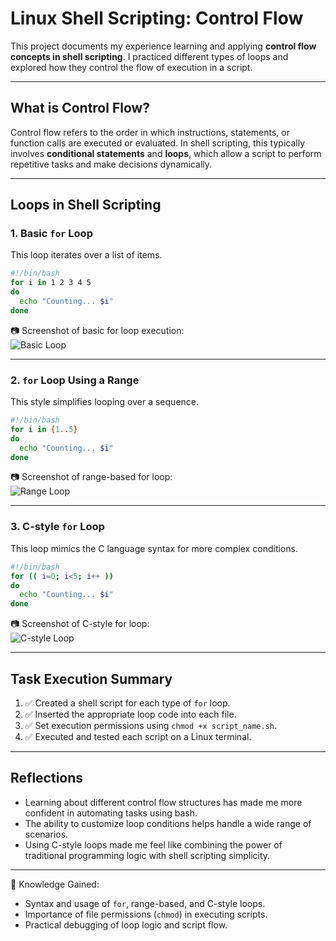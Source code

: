 # Linux Shell Scripting: Control Flow

This project documents my experience learning and applying **control flow concepts in shell scripting**. I practiced different types of loops and explored how they control the flow of execution in a script.

---

## What is Control Flow?

Control flow refers to the order in which instructions, statements, or function calls are executed or evaluated. In shell scripting, this typically involves **conditional statements** and **loops**, which allow a script to perform repetitive tasks and make decisions dynamically.

---

## Loops in Shell Scripting

### 1. Basic `for` Loop

This loop iterates over a list of items.

```bash
#!/bin/bash
for i in 1 2 3 4 5
do
  echo "Counting... $i"
done
```

📷 Screenshot of basic for loop execution:  
![Basic Loop](https://raw.githubusercontent.com/Samjean50/tech_env_setup/main/loop1.png)

---

### 2. `for` Loop Using a Range

This style simplifies looping over a sequence.

```bash
#!/bin/bash
for i in {1..5}
do
  echo "Counting... $i"
done
```

📷 Screenshot of range-based for loop:  
![Range Loop](https://raw.githubusercontent.com/Samjean50/tech_env_setup/main/loop2.png)

---

### 3. C-style `for` Loop

This loop mimics the C language syntax for more complex conditions.

```bash
#!/bin/bash
for (( i=0; i<5; i++ ))
do
  echo "Counting... $i"
done
```

📷 Screenshot of C-style for loop:  
![C-style Loop](https://raw.githubusercontent.com/Samjean50/tech_env_setup/main/loop3.png)

---

## Task Execution Summary

1. ✅ Created a shell script for each type of `for` loop.
2. ✅ Inserted the appropriate loop code into each file.
3. ✅ Set execution permissions using `chmod +x script_name.sh`.
4. ✅ Executed and tested each script on a Linux terminal.

---

## Reflections

- Learning about different control flow structures has made me more confident in automating tasks using bash.
- The ability to customize loop conditions helps handle a wide range of scenarios.
- Using C-style loops made me feel like combining the power of traditional programming logic with shell scripting simplicity.

---

🧠 Knowledge Gained:
- Syntax and usage of `for`, range-based, and C-style loops.
- Importance of file permissions (`chmod`) in executing scripts.
- Practical debugging of loop logic and script flow.

